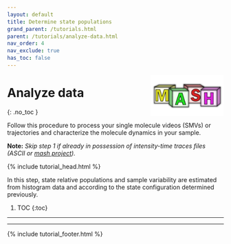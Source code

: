 ```yaml
---
layout: default
title: Determine state populations
grand_parent: /tutorials.html
parent: /tutorials/analyze-data.html
nav_order: 4
nav_exclude: true
has_toc: false
---
```


<img src="../../assets/images/logos/logo-tutorials_400px.png" width="170" style="float:right; margin-left: 15px;"/>

# Analyze data
{: .no_toc }

Follow this procedure to process your single molecule videos (SMVs) or trajectories and characterize the molecule dynamics in your sample.

**Note:** *Skip step 1 if already in possession of intensity-time traces files (ASCII or 
[mash project](../../output-files/mash-mash-project.html)).*

{% include tutorial_head.html %}

In this step, state relative populations and sample variability are estimated from histogram data and according to the state configuration determined previously.

1. TOC
{:toc}

---

<!--

## Setup working area

1. Select module 
[Histogram analysis](../../histogram-analysis.html) in MASH-FRET's 
[tool bar](../../Getting_started.html#interface).

1. Load your 
[mash project](../../output-files/mash-mash-project.html)

1. Select data type "FRET"


## Build the FRET histogram

1. Set FRET limits as desired.
Usually limits are set to [-0.1,1.1] for FRET data.

1. Set FRET binning as desired.
Usually binning is set to 0.01 for FRET data.  
     
   **Note:** *The larger the binning, the faster calculations. Yet a binning too large may lead to the fusion of two neighbouring peaks which bias the estimation.*


## Identify the most sufficient state model

1. Set the maximum number of states to be found

1. Start model estimation

1. Select the penalty. We recommend to use BIC penalty as it excludes user bias.


## Estimate state populations with Gaussian fitting

1. Choose the Gaussian fitting method.

1. Select the most sufficient state configuration in the list and import model characteristics to Gaussian fitting panel.  
     
   **Note:** *State relative populations can be calculated faster with thresholding, although the method is inaccurate for overlapping peaks; see 
   [Histogram thresholding](../../histogram-analysis/functionalities/histogram-thresholding.html) for more information*

1. Fit data without bootstraping.


## Estimate sample variability with bootstrapping

1. Paste previous fitting results to starting fit parameters

1. Set bootstraping parameters.
Usually number of replicate is set to the total number of molecules and the number of samples to 100.

1. Start bootstrap fit


## Save and export

1. Save modifications and calculation to your 
[mash project](../../output-files/mash-mash-project.html) file.

1. (optional) Export state population calculations to ASCII files.

-->

---

{% include tutorial_footer.html %}